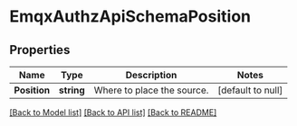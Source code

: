# EmqxAuthzApiSchemaPosition

## Properties
Name | Type | Description | Notes
------------ | ------------- | ------------- | -------------
**Position** | **string** | Where to place the source. | [default to null]

[[Back to Model list]](../README.md#documentation-for-models) [[Back to API list]](../README.md#documentation-for-api-endpoints) [[Back to README]](../README.md)

